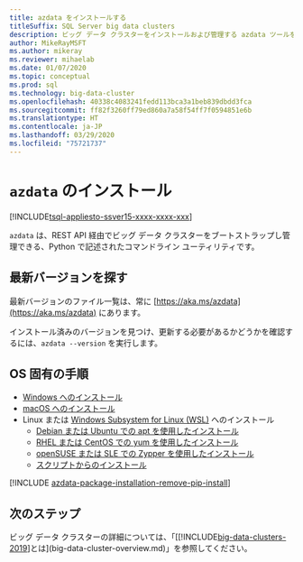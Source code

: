 ```yaml
---
title: azdata をインストールする
titleSuffix: SQL Server big data clusters
description: ビッグ データ クラスターをインストールおよび管理する azdata ツールをインストールする方法について説明します。
author: MikeRayMSFT
ms.author: mikeray
ms.reviewer: mihaelab
ms.date: 01/07/2020
ms.topic: conceptual
ms.prod: sql
ms.technology: big-data-cluster
ms.openlocfilehash: 40338c4083241fedd113bca3a1beb839dbdd3fca
ms.sourcegitcommit: ff82f3260ff79ed860a7a58f54ff7f0594851e6b
ms.translationtype: HT
ms.contentlocale: ja-JP
ms.lasthandoff: 03/29/2020
ms.locfileid: "75721737"
---
```

# <a name="install-azdata"></a>`azdata` のインストール

[!INCLUDE[tsql-appliesto-ssver15-xxxx-xxxx-xxx](../includes/tsql-appliesto-ssver15-xxxx-xxxx-xxx.md)]

`azdata` は、REST API 経由でビッグ データ クラスターをブートストラップし管理できる、Python で記述されたコマンドライン ユーティリティです。 

## <a name="find-latest-version"></a>最新バージョンを探す

最新バージョンのファイル一覧は、常に [https://aka.ms/azdata](https://aka.ms/azdata) にあります。

インストール済みのバージョンを見つけ、更新する必要があるかどうかを確認するには、`azdata --version` を実行します。

## <a name="os-specific-instructions"></a>OS 固有の手順

* [Windows へのインストール](deploy-install-azdata-installer.md)
* [macOS へのインストール](deploy-install-azdata-macos.md)
* Linux または [Windows Subsystem for Linux (WSL)](/windows/wsl/about/) へのインストール
   * [Debian または Ubuntu での apt を使用したインストール](deploy-install-azdata-linux-package.md)
   * [RHEL または CentOS での yum を使用したインストール](deploy-install-azdata-yum.md)
   * [openSUSE または SLE での Zypper を使用したインストール](deploy-install-azdata-zypper.md)
   * [スクリプトからのインストール](deploy-install-azdata-pip.md)

[!INCLUDE [azdata-package-installation-remove-pip-install](../includes/azdata-package-installation-remove-pip-install.md)]

## <a name="next-steps"></a>次のステップ

ビッグ データ クラスターの詳細については、「[[!INCLUDE[big-data-clusters-2019](../includes/ssbigdataclusters-ver15.md)]とは](big-data-cluster-overview.md)」を参照してください。
